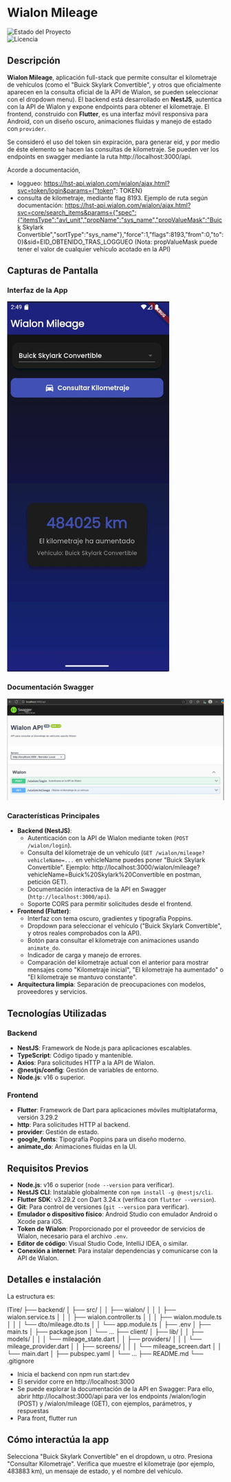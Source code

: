 # Wialon Mileage

![Estado del Proyecto](https://img.shields.io/badge/status-en%20desarrollo-green)  
![Licencia](https://img.shields.io/badge/license-MIT-blue)

## Descripción

**Wialon Mileage**, aplicación full-stack que permite consultar el kilometraje de vehículos (como el "Buick Skylark Convertible", y otros que oficialmente aparecen en la consulta oficial de la API de Wialon, se pueden seleccionar con el dropdown menu). El backend está desarrollado en **NestJS**, autentica con la API de Wialon y expone endpoints para obtener el kilometraje. El frontend, construido con **Flutter**, es una interfaz móvil responsiva para Android, con un diseño oscuro, animaciones fluidas y manejo de estado con `provider`.

Se consideró el uso del token sin expiración, para generar eid, y por medio de éste elemento se hacen las consultas de kilometraje. Se pueden ver los endpoints en swagger mediante la ruta http://localhost:3000/api.

Acorde a documentación, 
- loggueo: https://hst-api.wialon.com/wialon/ajax.html?svc=token/login&params={"token": TOKEN}
- consulta de kilometraje, mediante flag 8193. Ejemplo de ruta según documentación: https://hst-api.wialon.com/wialon/ajax.html?svc=core/search_items&params={"spec":{"itemsType":"avl_unit","propName":"sys_name","propValueMask":"Buick Skylark Convertible","sortType":"sys_name"},"force":1,"flags":8193,"from":0,"to":0}&sid=EID_OBTENIDO_TRAS_LOGGUEO
(Nota: propValueMask puede tener el valor de cualquier vehículo acotado en la API)

## Capturas de Pantalla

### Interfaz de la App
![Interfaz de la App](screenshots/interfaz.jpeg)

### Documentación Swagger
![Swagger](screenshots/documentacion_swagger.jpeg)

### Características Principales
- **Backend (NestJS)**:
  - Autenticación con la API de Wialon mediante token (`POST /wialon/login`).
  - Consulta del kilometraje de un vehículo (`GET /wialon/mileage?vehicleName=...` en vehicleName puedes poner "Buick Skylark Convertible". Ejemplo: http://localhost:3000/wialon/mileage?vehicleName=Buick%20Skylark%20Convertible en postman, petición GET).
  - Documentación interactiva de la API en Swagger (`http://localhost:3000/api`).
  - Soporte CORS para permitir solicitudes desde el frontend.
- **Frontend (Flutter)**:
  - Interfaz con tema oscuro, gradientes y tipografía Poppins.
  - Dropdown para seleccionar el vehículo ("Buick Skylark Convertible", y otros reales comprobados con la API).
  - Botón para consultar el kilometraje con animaciones usando `animate_do`.
  - Indicador de carga y manejo de errores.
  - Comparación del kilometraje actual con el anterior para mostrar mensajes como "Kilometraje inicial", "El kilometraje ha aumentado" o "El kilometraje se mantuvo constante".
- **Arquitectura limpia**: Separación de preocupaciones con modelos, proveedores y servicios.

## Tecnologías Utilizadas

### Backend
- **NestJS**: Framework de Node.js para aplicaciones escalables.
- **TypeScript**: Código tipado y mantenible.
- **Axios**: Para solicitudes HTTP a la API de Wialon.
- **@nestjs/config**: Gestión de variables de entorno.
- **Node.js**: v16 o superior.

### Frontend
- **Flutter**: Framework de Dart para aplicaciones móviles multiplataforma, versión 3.29.2
- **http**: Para solicitudes HTTP al backend.
- **provider**: Gestión de estado.
- **google_fonts**: Tipografía Poppins para un diseño moderno.
- **animate_do**: Animaciones fluidas en la UI.

## Requisitos Previos

- **Node.js**: v16 o superior (`node --version` para verificar).
- **NestJS CLI**: Instalable globalmente con `npm install -g @nestjs/cli`.
- **Flutter SDK**: v3.29.2 con Dart 3.24.x (verifica con `flutter --version`).
- **Git**: Para control de versiones (`git --version` para verificar).
- **Emulador o dispositivo físico**: Android Studio con emulador Android o Xcode para iOS.
- **Token de Wialon**: Proporcionado por el proveedor de servicios de Wialon, necesario para el archivo `.env`.
- **Editor de código**: Visual Studio Code, IntelliJ IDEA, o similar.
- **Conexión a internet**: Para instalar dependencias y comunicarse con la API de Wialon.

## Detalles e instalación

La estructura es: 

ITire/
├── backend/
│   ├── src/
│   │   ├── wialon/
│   │   │   ├── wialon.service.ts
│   │   │   ├── wialon.controller.ts
│   │   │   ├── wialon.module.ts
│   │   │   └── dto/mileage.dto.ts
│   │   └── app.module.ts
│   ├── .env
│   ├── main.ts
│   ├── package.json
│   └── ...
├── client/
│   ├── lib/
│   │   ├── models/
│   │   │   └── mileage_state.dart
│   │   ├── providers/
│   │   │   └── mileage_provider.dart
│   │   ├── screens/
│   │   │   └── mileage_screen.dart
│   │   └── main.dart
│   ├── pubspec.yaml
│   └── ...
├── README.md
└── .gitignore

- Inicia el backend con npm run start:dev
- El servidor corre en http://localhost:3000
- Se puede explorar la documentación de la API en Swagger: Para ello, abrir http://localhost:3000/api para ver los endpoints /wialon/login (POST) y /wialon/mileage (GET), con ejemplos, parámetros, y respuestas
- Para front, flutter run

## Cómo interactúa la app

Selecciona "Buick Skylark Convertible" en el dropdown, u otro.
Presiona "Consultar Kilometraje".
Verifica que muestre el kilometraje (por ejemplo, 483883 km), un mensaje de estado, y el nombre del vehículo.
